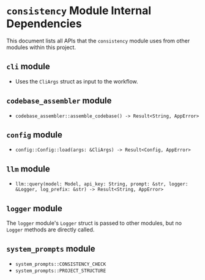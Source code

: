 # `consistency` Module Internal Dependencies

This document lists all APIs that the `consistency` module uses from other modules within this project.

## `cli` module

- Uses the `CliArgs` struct as input to the workflow.

## `codebase_assembler` module

- `codebase_assembler::assemble_codebase() -> Result<String, AppError>`

## `config` module

- `config::Config::load(args: &CliArgs) -> Result<Config, AppError>`

## `llm` module

- `llm::query(model: Model, api_key: String, prompt: &str, logger: &Logger, log_prefix: &str) -> Result<String, AppError>`

## `logger` module

The `logger` module's `Logger` struct is passed to other modules, but no `Logger` methods are directly called.

## `system_prompts` module

- `system_prompts::CONSISTENCY_CHECK`
- `system_prompts::PROJECT_STRUCTURE`